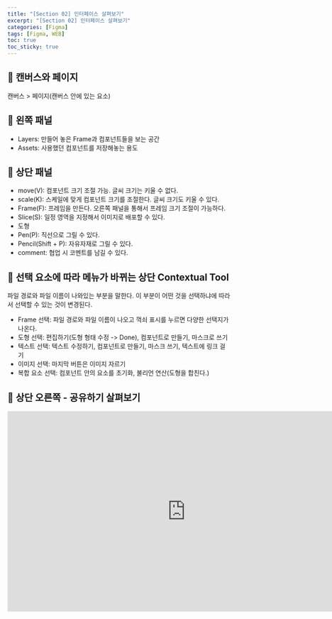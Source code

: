 ```yaml
---
title: "[Section 02] 인터페이스 살펴보기"
excerpt: "[Section 02] 인터페이스 살펴보기"
categories: [Figma]
tags: [Figma, WEB]
toc: true
toc_sticky: true
---
```


## 🔮 캔버스와 페이지

캔버스 > 페이지(캔버스 안에 있는 요소)

## 🔮 왼쪽 패널

- Layers: 만들어 놓은 Frame과 컴포넌트들을 보는 공간
- Assets: 사용했던 컴포넌트를 저장해놓는 용도

## 🔮 상단 패널

- move(V): 컴포넌트 크기 조절 가능. 글씨 크기는 키울 수 없다.
- scale(K): 스케일에 맞게 컴포넌트 크기를 조절한다. 글씨 크기도 키울 수 있다.
- Frame(F): 프레임을 만든다. 오른쪽 패널을 통해서 프레임 크기 조절이 가능하다.
- Slice(S): 일정 영역을 지정해서 이미지로 배포할 수 있다.
- 도형
- Pen(P): 직선으로 그릴 수 있다.
- Pencil(Shift + P): 자유자재로 그릴 수 있다.
- comment: 협업 시 코멘트를 남길 수 있다.

## 🔮 선택 요소에 따라 메뉴가 바뀌는 상단 Contextual Tool

파일 경로와 파일 이름이 나와있는 부분을 말한다.
이 부분이 어떤 것을 선택하냐에 따라서 선택할 수 있는 것이 변경된다.
<br>

- Frame 선택: 파일 경로와 파일 이름이 나오고 꺽쇠 표시를 누르면 다양한 선택지가 나온다.
- 도형 선택: 편집하기(도형 형태 수정 -> Done), 컴포넌트로 만들기, 마스크로 쓰기
- 텍스트 선택: 텍스트 수정하기, 컴포넌트로 만들기, 마스크 쓰기, 텍스트에 링크 걸기
- 이미지 선택: 마지막 버튼은 이미지 자르기
- 복합 요소 선택: 컴포넌트 안의 요소를 초기화, 불리언 연산(도형을 합친다.)

## 🔮 상단 오른쪽 - 공유하기 살펴보기

<iframe style="border: 1px solid rgba(0, 0, 0, 0.1);" width="800" height="450" src="https://www.figma.com/embed?embed_host=share&url=https%3A%2F%2Fwww.figma.com%2Ffile%2FFy3kER2UlnvHylVw8jQGXq%2FuseDraft%3Fnode-id%3D0%253A1" allowfullscreen></iframe>
